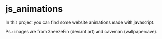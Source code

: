 # js_animations
In this project you can find some website animations made with javascript.

Ps.: images are from SneezePin (deviant art) and caveman (wallpapercave).
